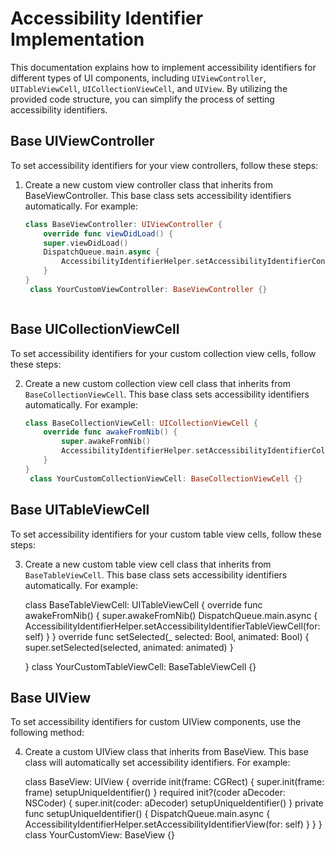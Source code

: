# Accessibility Identifier Implementation

This documentation explains how to implement accessibility identifiers for different types of UI components, including `UIViewController`, `UITableViewCell`, `UICollectionViewCell`, and `UIView`. By utilizing the provided code structure, you can simplify the process of setting accessibility identifiers.


## Base UIViewController

To set accessibility identifiers for your view controllers, follow these steps:

1. Create a new custom view controller class that inherits from BaseViewController. This base class sets accessibility identifiers automatically. For example:

    ```swift
    class BaseViewController: UIViewController {
        override func viewDidLoad() {
        super.viewDidLoad()
        DispatchQueue.main.async {
            AccessibilityIdentifierHelper.setAccessibilityIdentifierController(for: self)
        }
    }
     class YourCustomViewController: BaseViewController {}
   
    
   
## Base UICollectionViewCell

To set accessibility identifiers for your custom collection view cells, follow these steps:

2. Create a new custom collection view cell class that inherits from `BaseCollectionViewCell`. This base class sets accessibility identifiers automatically. For example:

    ```swift
    class BaseCollectionViewCell: UICollectionViewCell {
        override func awakeFromNib() {
            super.awakeFromNib()
            AccessibilityIdentifierHelper.setAccessibilityIdentifierCollectionViewCell(for: self)
        }
    }
     class YourCustomCollectionViewCell: BaseCollectionViewCell {}
    

## Base UITableViewCell

To set accessibility identifiers for your custom table view cells, follow these steps:

3. Create a new custom table view cell class that inherits from `BaseTableViewCell`. This base class sets accessibility identifiers automatically. For example:

    class BaseTableViewCell: UITableViewCell {
        override func awakeFromNib() {
            super.awakeFromNib()
            DispatchQueue.main.async {
                AccessibilityIdentifierHelper.setAccessibilityIdentifierTableViewCell(for: self)
            }
        }
        override func setSelected(_ selected: Bool, animated: Bool) {
            super.setSelected(selected, animated: animated)
        }
    
    }
     class YourCustomTableViewCell: BaseTableViewCell {}
   
## Base UIView

To set accessibility identifiers for custom UIView components, use the following method:

4. Create a custom UIView class that inherits from BaseView. This base class will automatically set accessibility identifiers. For example:

    class BaseView: UIView {
        override init(frame: CGRect) {
            super.init(frame: frame)
            setupUniqueIdentifier()
        }
        required init?(coder aDecoder: NSCoder) {
            super.init(coder: aDecoder)
            setupUniqueIdentifier()
        }
        private func setupUniqueIdentifier() {
            DispatchQueue.main.async {
                AccessibilityIdentifierHelper.setAccessibilityIdentifierView(for: self)
            }
        }
    }
     class YourCustomView: BaseView {}
   
